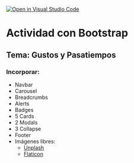 [![Open in Visual Studio Code](https://classroom.github.com/assets/open-in-vscode-f059dc9a6f8d3a56e377f745f24479a46679e63a5d9fe6f495e02850cd0d8118.svg)](https://classroom.github.com/online_ide?assignment_repo_id=7475441&assignment_repo_type=AssignmentRepo)
# Actividad con Bootstrap

## Tema: Gustos y Pasatiempos

### Incorporar:
- Navbar
- Carousel
- Breadcrumbs
- Alerts
- Badges
- 5 Cards
- 2 Modals
- 3 Collapse
- Footer
- Imágenes libres:
  - [Unplash](https://unsplash.com/)
  - [Flaticon](https://www.flaticon.es/)

